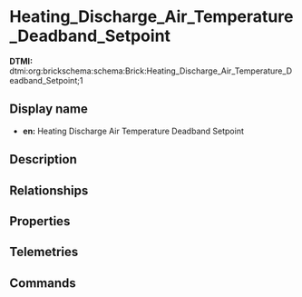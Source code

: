 # Heating_Discharge_Air_Temperature_Deadband_Setpoint
**DTMI:** dtmi:org:brickschema:schema:Brick:Heating_Discharge_Air_Temperature_Deadband_Setpoint;1
## Display name
- **en:** Heating Discharge Air Temperature Deadband Setpoint
## Description
## Relationships
## Properties
## Telemetries
## Commands
